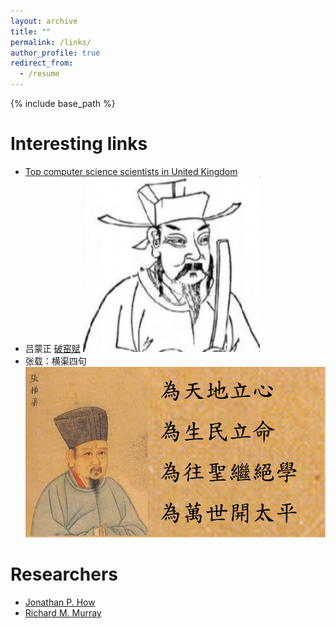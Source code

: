 ```yaml
---
layout: archive
title: ""
permalink: /links/
author_profile: true
redirect_from:
  - /resume
---
```


{% include base_path %}

Interesting links
======
* [Top computer science scientists in United Kingdom](https://research.com/scientists-rankings/computer-science/gb)
* 吕蒙正 [破窑赋](http://people.brunel.ac.uk/~csstzzw/bad.html) ![My helpful screenshot](/images/yaofupo.JPG)
* 张载：横渠四句 ![My helpful screenshot](/images/zhangzai.JPG)

Researchers
======
* [Jonathan P. How](http://www.mit.edu/~jhow/)
* [Richard M. Murray](https://murray.cds.caltech.edu/Main_Page?title=Main_Page)



<!---

Publications
======
  <ul>{% for post in site.publications %}
    {% include archive-single-cv.html %}
  {% endfor %}</ul>
  
-->  
